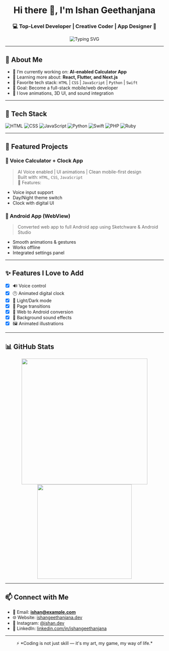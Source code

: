 <h1 align="center">Hi there 👋, I'm Ishan Geethanjana</h1>
<h3 align="center">💻 Top-Level Developer | Creative Coder | App Designer 🎨</h3>

<p align="center">
  <img src="https://readme-typing-svg.demolab.com?font=Fira+Code&pause=1000&center=true&vCenter=true&width=435&lines=I+build+cool+web+%26+mobile+apps;I+❤️+creative+coding+and+AI;Always+learning+new+tech!;Let's+code+together!🚀" alt="Typing SVG" />
</p>

---

## 🧠 About Me

- 🔭 I’m currently working on: **AI-enabled Calculator App**
- 🌱 Learning more about: **React, Flutter, and Next.js**
- 🧩 Favorite tech stack: `HTML` | `CSS` | `JavaScript` | `Python` | `Swift`
- 🎯 Goal: Become a full-stack mobile/web developer
- 🎨 I love animations, 3D UI, and sound integration

---

## 🚀 Tech Stack

![HTML](https://img.shields.io/badge/-HTML5-E34F26?style=flat&logo=html5&logoColor=white)
![CSS](https://img.shields.io/badge/-CSS3-1572B6?style=flat&logo=css3)
![JavaScript](https://img.shields.io/badge/-JavaScript-F7DF1E?style=flat&logo=javascript&logoColor=black)
![Python](https://img.shields.io/badge/-Python-3776AB?style=flat&logo=python)
![Swift](https://img.shields.io/badge/-Swift-F05138?style=flat&logo=swift&logoColor=white)
![PHP](https://img.shields.io/badge/-PHP-777BB4?style=flat&logo=php)
![Ruby](https://img.shields.io/badge/-Ruby-CC342D?style=flat&logo=ruby)

---

## 🌟 Featured Projects

### 🔢 Voice Calculator + Clock App
> AI Voice enabled | UI animations | Clean mobile-first design  
Built with: `HTML`, `CSS`, `JavaScript`  
🎯 Features:
- Voice input support
- Day/Night theme switch
- Clock with digital UI

### 📱 Android App (WebView)
> Converted web app to full Android app using Sketchware & Android Studio  
- Smooth animations & gestures  
- Works offline  
- Integrated settings panel

---

## ✨ Features I Love to Add

- [x] 🔊 Voice control
- [x] 🕐 Animated digital clock
- [x] 🎨 Light/Dark mode
- [x] 🔁 Page transitions
- [x] 📲 Web to Android conversion
- [x] 🎵 Background sound effects
- [x] 🖼️ Animated illustrations

---

## 📊 GitHub Stats

<p align="center">
  <img src="https://github-readme-stats.vercel.app/api?username=ishangeethanjana&show_icons=true&theme=radical" width="400" />
  <img src="https://github-readme-stats.vercel.app/api/top-langs/?username=ishangeethanjana&layout=compact&theme=radical" width="300" />
</p>

---

## 📫 Connect with Me

- 📧 Email: **ishan@example.com**  
- 🌐 Website: [ishangeethanjana.dev](https://ishangeethanjana.dev)  
- 📱 Instagram: [@ishan.dev](https://instagram.com/ishan.dev)  
- 🔗 LinkedIn: [linkedin.com/in/ishangeethanjana](https://linkedin.com/in/ishangeethanjana)

---

<p align="center">  
  ⚡ *Coding is not just skill — it's my art, my game, my way of life.*  
</p>
